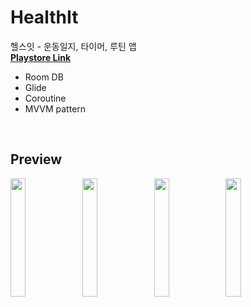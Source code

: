 # HealthIt
헬스잇 - 운동일지, 타이머, 루틴 앱 <br>
__[Playstore Link](https://play.google.com/store/apps/details?id=io.jun.healthit)__
* Room DB
* Glide
* Coroutine
* MVVM pattern
<br>

Preview
-----------
<img src="https://user-images.githubusercontent.com/54348567/92320091-bbb24700-f059-11ea-809d-3557b16248a7.png" width="22%" height="22%"> <img src="https://user-images.githubusercontent.com/54348567/92320089-ba811a00-f059-11ea-9ba9-45e8425fb2ac.png" width="22%" height="22%"> <img src="https://user-images.githubusercontent.com/54348567/92320086-b8b75680-f059-11ea-8d4d-3c507181799a.png" width="22%" height="22%"> <img src="https://user-images.githubusercontent.com/54348567/92320083-b654fc80-f059-11ea-9337-675e8a1ce956.png" width="22%" height="22%">
